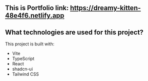 ## This is Portfolio link: https://dreamy-kitten-48e4f6.netlify.app
## What technologies are used for this project?

This project is built with:

- Vite
- TypeScript
- React
- shadcn-ui
- Tailwind CSS
